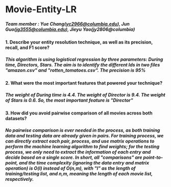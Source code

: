 # Movie-Entity-LR

##### Team member : Yue Chang(yc2966@columbia.edu), Jun Guo(jg3555@columbia.edu), Jieyu Yao(jy2806@columbia)

#### 1. Describe your entity resolution technique, as well as its precision, recall, and F1 score?
##### This algorithm is using logistical regression by three parameters: During time, Directors, Stars. The aim is to identify the different Ids in two files "amazon.csv" and "rotten_tomatoes.csv". The precision is 95% 

#### 2. What were the most important features that powered your technique?
##### The weight of During time is 4.4. The weight of Director is 9.4. The weight of Stars is 0.6. So, the most important feature is "Director"

#### 3. How did you avoid pairwise comparison of all movies across both datasets?
##### No pairwise comparison is ever needed in the process, as both training data and testing data are already given in pairs. For training process, we can directly extract each pair, process, and use matrix operations to perform the machine learning algorithm to find weights; for the testing process, we only need to extract the information of each entry and decide based on a single score. In short, all "comparisons" are point-to-point, and the time complexity (ignoring the data entry and matrix operation) is O(l) instead of O(n,m), with "l" as the length of training/testing list, and n,m, meaning the length of each movie list, respectively.